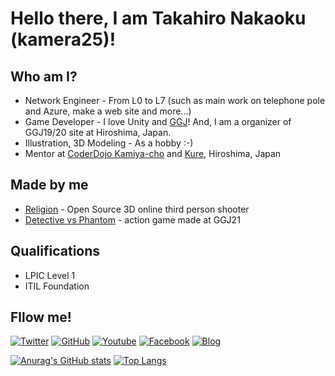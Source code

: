 # Hello there, I am Takahiro Nakaoku (kamera25)!

## Who am I?
 - Network Engineer - From L0 to L7 (such as main work on telephone pole and Azure, make a web site and more...)  
 - Game Developer - I love Unity and [GGJ](https://globalgamejam.org)! And, I am a organizer of GGJ19/20 site at Hiroshima, Japan. 
 - Illustration, 3D Modeling - As a hobby :-)
 - Mentor at [CoderDojo Kamiya-cho](https://www.coderdojo-hiroshima.com) and [Kure](https://coderdojokure.jimdofree.com), Hiroshima, Japan


## Made by me
 - [Religion](https://crowsullcore.jimdofree.com) - Open Source 3D online third person shooter
 - [Detective vs Phantom](https://github.com/kamera25/detective_vs_phantom) - action game made at GGJ21

## Qualifications
 - LPIC Level 1
 - ITIL Foundation

## Fllow me!

[![Twitter](https://img.shields.io/twitter/follow/csc_kamera25?style=social)](https://twitter.com/csc_kamera25)
[![GitHub](https://img.shields.io/github/followers/kamera25?label=follow&style=social)](https://github.com/kamera25)
[![Youtube](https://img.shields.io/youtube/channel/subscribers/UC1WEYqPc6MwQO92kY2896Pw?style=social)](https://www.youtube.com/channel/UC1WEYqPc6MwQO92kY2896Pw)
[![Facebook](https://img.shields.io/static/v1?label=Fllowme!&message=Facebook&color=blue)](https://www.facebook.com/kamera25)
[![Blog](https://img.shields.io/badge/MyBlog-green)](https://kamera25.hatenadiary.jp)




[![Anurag's GitHub stats](https://github-readme-stats.vercel.app/api?username=kamera25)](https://github.com/anuraghazra/github-readme-stats)
[![Top Langs](https://github-readme-stats.vercel.app/api/top-langs/?username=kamera25&layout=compact)](https://github.com/anuraghazra/github-readme-stats)
